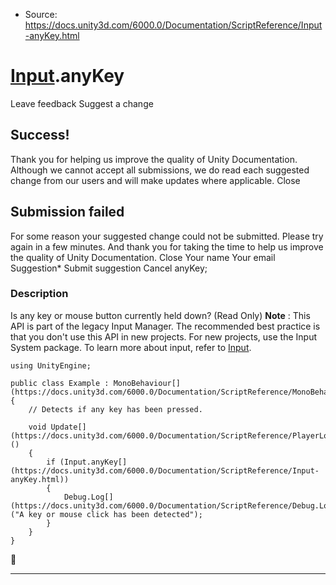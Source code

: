 * Source: https://docs.unity3d.com/6000.0/Documentation/ScriptReference/Input-anyKey.html

#  [Input](https://docs.unity3d.com/6000.0/Documentation/ScriptReference/Input.html).anyKey
Leave feedback
Suggest a change
## Success!
Thank you for helping us improve the quality of Unity Documentation. Although we cannot accept all submissions, we do read each suggested change from our users and will make updates where applicable.
Close
## Submission failed
For some reason your suggested change could not be submitted. Please <a>try again</a> in a few minutes. And thank you for taking the time to help us improve the quality of Unity Documentation.
Close
Your name Your email Suggestion* Submit suggestion
Cancel
anyKey; 
### Description
Is any key or mouse button currently held down? (Read Only)
**Note** : This API is part of the legacy Input Manager. The recommended best practice is that you don't use this API in new projects. For new projects, use the Input System package. To learn more about input, refer to [Input](https://docs.unity3d.com/6000.0/Documentation/Manual/Input.html).
```
using UnityEngine;  
  
public class Example : MonoBehaviour[](https://docs.unity3d.com/6000.0/Documentation/ScriptReference/MonoBehaviour.html)
{
    // Detects if any key has been pressed.  
  
    void Update[](https://docs.unity3d.com/6000.0/Documentation/ScriptReference/PlayerLoop.Update.html)()
    {
        if (Input.anyKey[](https://docs.unity3d.com/6000.0/Documentation/ScriptReference/Input-anyKey.html))
        {
            Debug.Log[](https://docs.unity3d.com/6000.0/Documentation/ScriptReference/Debug.Log.html)("A key or mouse click has been detected");
        }
    }
}

```

* * *
